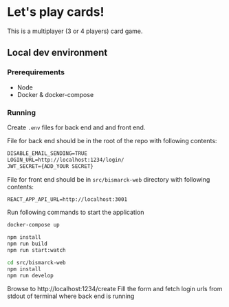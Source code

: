 # Let's play cards!

This is a multiplayer (3 or 4 players) card game.

## Local dev environment

### Prerequirements

* Node
* Docker & docker-compose

### Running

Create `.env` files for back end and and front end.

File for back end should be in the root of the repo with following contents:

```txt
DISABLE_EMAIL_SENDING=TRUE
LOGIN_URL=http://localhost:1234/login/
JWT_SECRET={ADD_YOUR SECRET}
```

File for front end should be in `src/bismarck-web` directory with following contents:

```txt
REACT_APP_API_URL=http://localhost:3001
```

Run following commands to start the application

```sh
docker-compose up

npm install
npm run build
npm run start:watch

cd src/bismarck-web
npm install
npm run develop
```

Browse to http://localhost:1234/create
Fill the form and fetch login urls from stdout of terminal where back end is running
